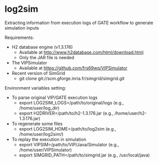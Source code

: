 log2sim
============

Extracting information from execution logs of GATE workflow to generate simulation inputs

Requirements:

+ H2 database engine (v1.3.176) 
  + Available at http://www.h2database.com/html/download.html
  + Only the JAR file is needed
+ The VIPSimulator 
  + Available at https://github.com/frs69wq/VIPSimulator
+ Recent version of SimGrid
  + git clone git://scm.gforge.inria.fr/simgrid/simgrid.git 

Environment variables setting:
  + To parse original VIP/GATE execution logs
     + export LOG2SIM_LOGS=/path/to/original/logs (e.g., /home/user/log_dir)
     + export H2DRIVER=/path/to/h2-1.3.176.jar    (e.g., /home/user/h2-1.3.176.jar)
  + To regenerate some files
     + export LOG2SIM_HOME=/path/to/log2sim       (e.g., /home/user/log2sim/)
  + To replay the execution in simulation
     + export VIPSIM=/path/to/VIP/Java/Simulator  (e.g., /home/user/VIPSimulator)
     + export SIMGRID_PATH=/path/to/simgrid.jar   (e.g., /usr/local/java)
  
